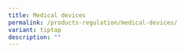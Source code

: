 ```yaml
---
title: Medical devices
permalink: /products-regulation/medical-devices/
variant: tiptap
description: ""
---
```

